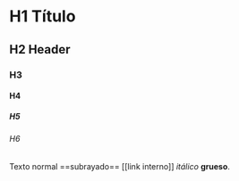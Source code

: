 # H1 Título
## H2 Header
### H3
#### H4 
##### H5
###### H6

Texto normal ==subrayado== [[link interno]] _itálico_ **grueso**.